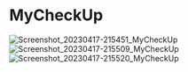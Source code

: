 # MyCheckUp

![Screenshot_20230417-215451_MyCheckUp](https://user-images.githubusercontent.com/93913575/232584286-18b938d9-a44e-485f-a688-26c56fd616d5.jpg)
![Screenshot_20230417-215509_MyCheckUp](https://user-images.githubusercontent.com/93913575/232584331-ddc7cc9c-2692-45d1-9352-f80821b0e924.jpg)
![Screenshot_20230417-215520_MyCheckUp](https://user-images.githubusercontent.com/93913575/232584347-e1f6efaa-5336-4813-b6fd-dc63217828a3.jpg)
